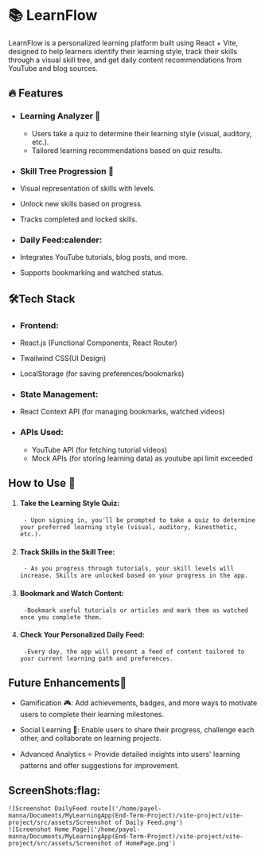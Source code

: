 
# :books: **LearnFlow**
LearnFlow is a personalized learning platform built using React + Vite, designed to help learners identify their learning style, track their skills through a visual skill tree, and get daily content recommendations from YouTube and blog sources.

## :fire: **Features**
- ### Learning Analyzer :brain:
  - Users take a quiz to determine their learning style (visual, auditory, etc.).
  - Tailored learning recommendations based on quiz results.

- ### Skill Tree Progression :deciduous_tree:
 - Visual representation of skills with levels.
 - Unlock new skills based on progress.
 - Tracks completed and locked skills.

- ### Daily Feed:calender:
 - Integrates YouTube tutorials, blog posts, and more.
 - Supports bookmarking and watched status.

## :hammer_and_wrench:**Tech Stack**
  - ### Frontend:
   - React.js (Functional Components, React Router)
   - Twailwind CSS(UI Design)
   - LocalStorage (for saving preferences/bookmarks)

  - ### State Management:
   - React Context API (for managing bookmarks, watched videos)

  - ### APIs Used:
    - YouTube API (for fetching tutorial videos)
    - Mock APIs (for storing learning data) as youtube api limit exceeded

 ## **How to Use** :memo:
1. #### Take the Learning Style Quiz:
        - Upon signing in, you'll be prompted to take a quiz to determine your preferred learning style (visual, auditory, kinesthetic, etc.).

2. #### Track Skills in the Skill Tree:
        - As you progress through tutorials, your skill levels will increase. Skills are unlocked based on your progress in the app.

3. #### Bookmark and Watch Content:
        -Bookmark useful tutorials or articles and mark them as watched once you complete them.

4. #### Check Your Personalized Daily Feed:
        -Every day, the app will present a feed of content tailored to your current learning path and preferences.

## **Future Enhancements**:eyes:
 - Gamification 🎮:
   Add achievements, badges, and more ways to motivate users to complete their learning milestones.

 - Social Learning 🤝:
   Enable users to share their progress, challenge each other, and collaborate on learning projects.

- Advanced Analytics :star:
  Provide detailed insights into users' learning patterns and offer suggestions for improvement.

##  ScreenShots:flag:
    ![Screenshot DailyFeed route]('/home/payel-manna/Documents/MyLearningApp(End-Term-Project)/vite-project/vite-project/src/assets/Screenshot of Daily Feed.png')
    ![Screenshot Home Page]('/home/payel-manna/Documents/MyLearningApp(End-Term-Project)/vite-project/vite-project/src/assets/Screenshot of HomePage.png')
    



   
 

